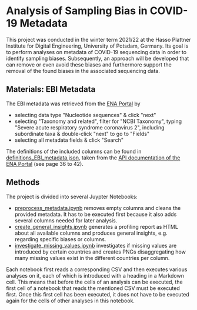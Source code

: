 # Analysis of Sampling Bias in COVID-19 Metadata

This project was conducted in the winter term 2021/22 at the Hasso Plattner Institute for Digital Engineering, University of Potsdam, Germany. Its goal is to perform analyses on metadata of COVID-19 sequencing data in order to identify sampling biases. Subsequently, an approach will be developed that can remove or even avoid these biases and furthermore support the removal of the found biases in the associated sequencing data.

## Materials: EBI Metadata

The EBI metadata was retrieved from the [ENA Portal](https://www.ebi.ac.uk/ena/browser/advanced-search) by 
 - selecting data type "Nucleotide sequences" & click "next"
 - selecting "Taxonomy and related", filter for "NCBI Taxonomy", typing "Severe acute respiratory syndrome coronavirus 2", including subordinate taxa & double-click "next" to go to "Fields"
 - selecting all metadata fields & click "Search"

The definitions of the included columns can be found in [definitions_EBI_metadata.json](src/json_data/definitions_EBI_metadata.json), taken from the [API documentation of the ENA Portal](enaPortalAPI_docu.pdf) (see page 36 to 42).

## Methods

The project is divided into several Juypter Notebooks:

- [preprocess_metadata.ipynb](src/preprocess_metadata.ipynb) removes empty columns and cleans the provided metadata. It has to be executed first because it also adds several columns needed for later analysis.
- [create_general_insights.ipynb](src/create_general_insights.ipynb) generates a profiling report as HTML about all available columns and produces general insights, e.g. regarding specific biases or columns.
- [investigate_missing_values.ipynb](src/investigate_missing_values.ipynb) investigates if missing values are introduced by certain countries and creates PNGs disaggregating how many missing values exist in the different countries per column. 

Each notebook first reads a corresponding CSV and then executes various analyses on it, each of which is introduced with a heading in a Markdown cell. This means that before the cells of an analysis can be executed, the first cell of a notebook that reads the mentioned CSV must be executed first. Once this first cell has been executed, it does not have to be executed again for the cells of other analyses in this notebook.
